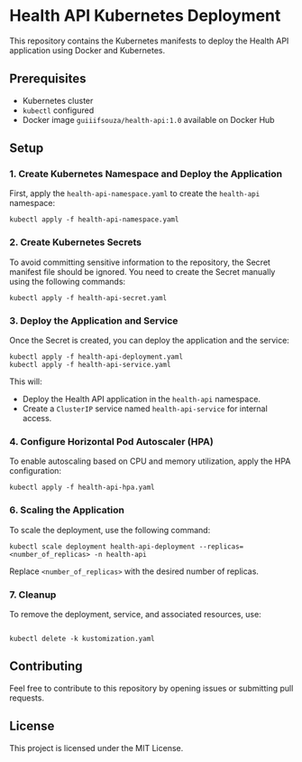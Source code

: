 # Health API Kubernetes Deployment

This repository contains the Kubernetes manifests to deploy the Health API application using Docker and Kubernetes.

## Prerequisites

- Kubernetes cluster
- `kubectl` configured
- Docker image `guiiifsouza/health-api:1.0` available on Docker Hub

## Setup

### 1. Create Kubernetes Namespace and Deploy the Application

First, apply the `health-api-namespace.yaml` to create the `health-api` namespace:

```
kubectl apply -f health-api-namespace.yaml
```

### 2. Create Kubernetes Secrets

To avoid committing sensitive information to the repository, the Secret manifest file should be ignored. You need to create the Secret manually using the following commands:

```
kubectl apply -f health-api-secret.yaml
```

### 3. Deploy the Application and Service

Once the Secret is created, you can deploy the application and the service:

```
kubectl apply -f health-api-deployment.yaml
kubectl apply -f health-api-service.yaml
```

This will:
- Deploy the Health API application in the `health-api` namespace.
- Create a `ClusterIP` service named `health-api-service` for internal access.

### 4. Configure Horizontal Pod Autoscaler (HPA)

To enable autoscaling based on CPU and memory utilization, apply the HPA configuration:

```
kubectl apply -f health-api-hpa.yaml
```

### 6. Scaling the Application

To scale the deployment, use the following command:

```
kubectl scale deployment health-api-deployment --replicas=<number_of_replicas> -n health-api
```

Replace `<number_of_replicas>` with the desired number of replicas.

### 7. Cleanup

To remove the deployment, service, and associated resources, use:

```

kubectl delete -k kustomization.yaml
```

## Contributing

Feel free to contribute to this repository by opening issues or submitting pull requests.

## License

This project is licensed under the MIT License.
